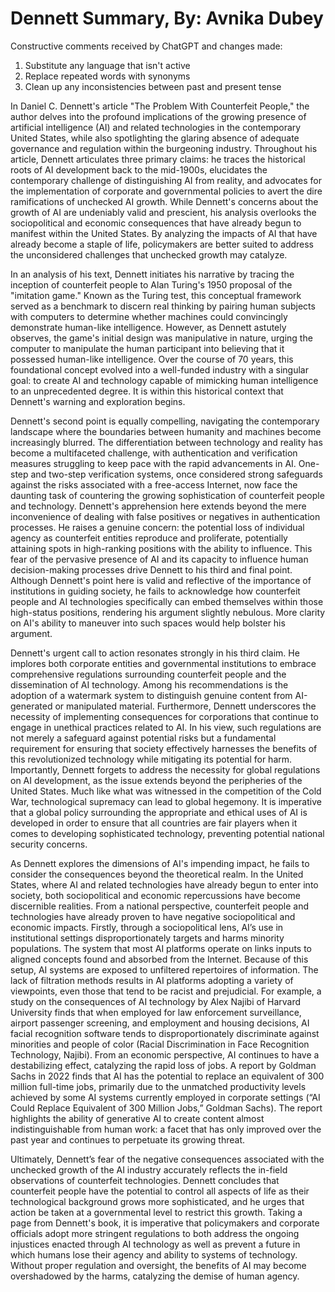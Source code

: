 # Dennett Summary, By: Avnika Dubey

Constructive comments received by ChatGPT and changes made: 
1) Substitute any language that isn't active
2) Replace repeated words with synonyms
3) Clean up any inconsistencies between past and present tense


In Daniel C. Dennett's article "The Problem With Counterfeit People," the author delves into the profound implications of the growing presence of artificial intelligence (AI) and related technologies in the contemporary United States, while also spotlighting the glaring absence of adequate governance and regulation within the burgeoning industry. Throughout his article, Dennett articulates three primary claims: he traces the historical roots of AI development back to the mid-1900s, elucidates the contemporary challenge of distinguishing AI from reality, and advocates for the implementation of corporate and governmental policies to avert the dire ramifications of unchecked AI growth. While Dennett's concerns about the growth of AI are undeniably valid and prescient, his analysis overlooks the sociopolitical and economic consequences that have already begun to manifest within the United States. By analyzing the impacts of AI that have already become a staple of life, policymakers are better suited to address the unconsidered challenges that unchecked growth may catalyze.

In an analysis of his text, Dennett initiates his narrative by tracing the inception of counterfeit people to Alan Turing's 1950 proposal of the "imitation game." Known as the Turing test, this conceptual framework served as a benchmark to discern real thinking by pairing human subjects with computers to determine whether machines could convincingly demonstrate human-like intelligence. However, as Dennett astutely observes, the game's initial design was manipulative in nature, urging the computer to manipulate the human participant into believing that it possessed human-like intelligence. Over the course of 70 years, this foundational concept evolved into a well-funded industry with a singular goal: to create AI and technology capable of mimicking human intelligence to an unprecedented degree. It is within this historical context that Dennett's warning and exploration begins.

Dennett's second point is equally compelling, navigating the contemporary landscape where the boundaries between humanity and machines become increasingly blurred. The differentiation between technology and reality has become a multifaceted challenge, with authentication and verification measures struggling to keep pace with the rapid advancements in AI. One-step and two-step verification systems, once considered strong safeguards against the risks associated with a free-access Internet, now face the daunting task of countering the growing sophistication of counterfeit people and technology. Dennett's apprehension here extends beyond the mere inconvenience of dealing with false positives or negatives in authentication processes. He raises a genuine concern: the potential loss of individual agency as counterfeit entities reproduce and proliferate, potentially attaining spots in high-ranking positions with the ability to influence. This fear of the pervasive presence of AI and its capacity to influence human decision-making processes drive Dennett to his third and final point. Although Dennett's point here is valid and reflective of the importance of institutions in guiding society, he fails to acknowledge how counterfeit people and AI technologies specifically can embed themselves within those high-status positions, rendering his argument slightly nebulous. More clarity on AI's ability to maneuver into such spaces would help bolster his argument.

Dennett's urgent call to action resonates strongly in his third claim. He implores both corporate entities and governmental institutions to embrace comprehensive regulations surrounding counterfeit people and the dissemination of AI technology. Among his recommendations is the adoption of a watermark system to distinguish genuine content from AI-generated or manipulated material. Furthermore, Dennett underscores the necessity of implementing consequences for corporations that continue to engage in unethical practices related to AI. In his view, such regulations are not merely a safeguard against potential risks but a fundamental requirement for ensuring that society effectively harnesses the benefits of this revolutionized technology while mitigating its potential for harm. Importantly, Dennett forgets to address the necessity for global regulations on AI development, as the issue extends beyond the peripheries of the United States. Much like what was witnessed in the competition of the Cold War, technological supremacy can lead to global hegemony. It is imperative that a global policy surrounding the appropriate and ethical uses of AI is developed in order to ensure that all countries are fair players when it comes to developing sophisticated technology, preventing potential national security concerns. 

As Dennett explores the dimensions of AI's impending impact, he fails to consider the consequences beyond the theoretical realm. In the United States, where AI and related technologies have already begun to enter into society, both sociopolitical and economic repercussions have become discernible realities. From a national perspective, counterfeit people and technologies have already proven to have negative sociopolitical and economic impacts. Firstly, through a sociopolitical lens, AI’s use in institutional settings disproportionately targets and harms minority populations. The system that most AI platforms operate on links inputs to aligned concepts found and absorbed from the Internet. Because of this setup, AI systems are exposed to unfiltered repertoires of information. The lack of filtration methods results in AI platforms adopting a variety of viewpoints, even those that tend to be racist and prejudicial. For example, a study on the consequences of AI technology by Alex Najibi of Harvard University finds that when employed for law enforcement surveillance, airport passenger screening, and employment and housing decisions, AI facial recognition software tends to disproportionately discriminate against minorities and people of color (Racial Discrimination in Face Recognition Technology, Najibi). From an economic perspective, AI continues to have a destabilizing effect, catalyzing the rapid loss of jobs. A report by Goldman Sachs in 2022 finds that AI has the potential to replace an equivalent of 300 million full-time jobs, primarily due to the unmatched productivity levels achieved by some AI systems currently employed in corporate settings (“AI Could Replace Equivalent of 300 Million Jobs,” Goldman Sachs). The report highlights the ability of generative AI to create content almost indistinguishable from human work: a facet that has only improved over the past year and continues to perpetuate its growing threat.

Ultimately, Dennett’s fear of the negative consequences associated with the unchecked growth of the AI industry accurately reflects the in-field observations of counterfeit technologies. Dennett concludes that counterfeit people have the potential to control all aspects of life as their technological background grows more sophisticated, and he urges that action be taken at a governmental level to restrict this growth. Taking a page from Dennett's book, it is imperative that policymakers and corporate officials adopt more stringent regulations to both address the ongoing injustices enacted through AI technology as well as prevent a future in which humans lose their agency and ability to systems of technology. Without proper regulation and oversight, the benefits of AI may become overshadowed by the harms, catalyzing the demise of human agency. 
